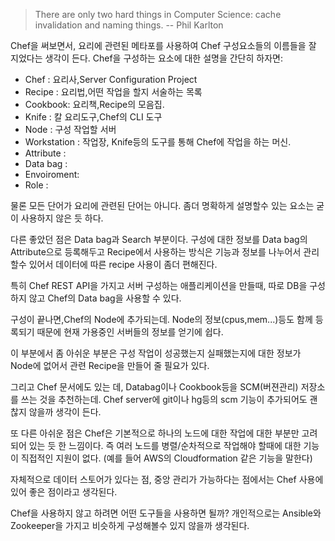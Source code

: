 <!-- Title:Chef 사용기 -->
<!-- Tags: Chef,Devops,ServerConfiguration -->

> There are only two hard things in Computer Science: cache invalidation and naming things.
> -- Phil Karlton 

Chef을 써보면서, 요리에 관련된 메타포를 사용하여 Chef 구성요소들의 이름들을 잘 지었다는 생각이 든다. 
Chef을 구성하는 요소에 대한 설명을 간단히 하자면:

- Chef    : 요리사,Server Configuration Project 
- Recipe  : 요리법,어떤 작업을 할지 서술하는 목록 
- Cookbook: 요리책,Recipe의 모음집.
- Knife   : 칼 요리도구,Chef의 CLI 도구
- Node    : 구성 작업할 서버
- Workstation : 작업장, Knife등의 도구를 통해 Chef에 작업을 하는 머신. 
- Attribute : 
- Data bag : 
- Envoiroment: 
- Role :

물론 모든 단어가 요리에 관련된 단어는 아니다. 좀더 명확하게 설명할수 있는 요소는 굳이 사용하지 않은 듯 하다. 

다른 좋았던 점은 Data bag과 Search 부분이다. 구성에 대한 정보를 Data bag의 Attribute으로 등록해두고 Recipe에서 사용하는 방식은 기능과 정보를 나누어서 관리 할수 있어서 데이터에 따른 recipe 사용이 좀더 편해진다. 

특히 Chef REST API을 가지고 서버 구성하는 애플리케이션을 만들때, 따로 DB을 구성하지 않고 Chef의 Data bag을 사용할 수 있다. 

구성이 끝나면,Chef의 Node에 추가되는데. Node의 정보(cpus,mem...)등도 함께 등록되기 때문에 현재 가용중인 서버들의 정보를 얻기에 쉽다. 

이 부분에서 좀 아쉬운 부분은 구성 작업이 성공했는지 실패했는지에 대한 정보가 Node에 없어서 관련 Recipe을 만들어 줄 필요가 있다. 

그리고 Chef 문서에도 있는 데, Databag이나 Cookbook등을 SCM(버젼관리) 저장소를 쓰는 것을 추천하는데. Chef server에 git이나 hg등의 scm 기능이 추가되어도 괜찮지 않을까 생각이 든다. 

또 다른 아쉬운 점은 Chef은 기본적으로 하나의 노드에 대한 작업에 대한 부분만 고려되어 있는 듯 한 느낌이다. 즉 여러 노드를 병렬/순차적으로 작업해야 할때에 대한 기능이 직접적인 지원이 없다. 
(예를 들어 AWS의 Cloudformation 같은 기능을 말한다)

자체적으로 데이터 스토어가 있다는 점, 중앙 관리가 가능하다는 점에서는 Chef 사용에 있어 좋은 점이라고 생각된다. 

Chef을 사용하지 않고 하려면 어떤 도구들을 사용하면 될까? 
개인적으로는 Ansible와 Zookeeper을 가지고 비슷하게 구성해볼수 있지 않을까 생각된다. 

